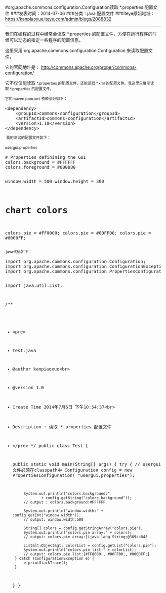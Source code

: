#org.apache.commons.configuration.Configuration读取 *.properties 配置文件
###发表时间：2014-07-06
###分类：java,配置文件
###iteye原始地址：<a href="https://kanpiaoxue.iteye.com/admin/blogs/2088832" target="_blank">https://kanpiaoxue.iteye.com/admin/blogs/2088832</a>

---

<div class="iteye-blog-content-contain" style="font-size: 14px;"> 
 <p>我们在编程的过程中经常会读取&nbsp;*.properties 的配置文件，方便在运行程序的时候可以动态的指定一些程序的配置信息。</p> 
 <p>这里采用&nbsp;org.apache.commons.configuration.Configuration 来读取配置文件。</p> 
 <p>它的官网地址是：&nbsp;<a href="http://commons.apache.org/proper/commons-configuration/">http://commons.apache.org/proper/commons-configuration/</a></p> 
 <p>它不仅仅能读取&nbsp;<span style="font-size: 12px; line-height: 1.5;">*.properties 的配置文件，还能读取&nbsp;</span><span style="font-size: 12px; line-height: 1.5;">*.xml 的配置文件。我这里只展示读取&nbsp;</span><span style="font-size: 12px; line-height: 1.5;">*.properties 的配置文件。</span></p> 
 <p><span style="font-size: 12px; line-height: 1.5;">它的maven pom.xml 依赖部分如下：<br></span></p> 
 <pre name="code" class="java">&lt;dependency&gt;
	&lt;groupId&gt;commons-configuration&lt;/groupId&gt;
	&lt;artifactId&gt;commons-configuration&lt;/artifactId&gt;
	&lt;version&gt;1.10&lt;/version&gt;
&lt;/dependency&gt;</pre> 
 <p><span style="font-size: 12px; line-height: 1.5;">&nbsp;我的测试的配置文件如下：<br></span></p> 
 <p><span style="font-size: 12px; line-height: 18px;">usergui.properties</span></p> 
 <pre name="code" class="java"># Properties definining the GUI
colors.background = #FFFFFF
colors.foreground = #000080

window.width = 500
window.height = 300

# chart colors
colors.pie = #FF0000;
colors.pie = #00FF00;
colors.pie = #0000FF;</pre> 
 <p><span style="font-size: 12px; line-height: 18px;">&nbsp;java代码如下：</span></p> 
 <pre name="code" class="java">import org.apache.commons.configuration.Configuration;
import org.apache.commons.configuration.ConfigurationException;
import org.apache.commons.configuration.PropertiesConfiguration;

import java.util.List;

/**
 * &lt;pre&gt;
 * Test.java
 * @author kanpiaoxue&lt;br&gt;
 * @version 1.0
 * Create Time 2014年7月6日 下午10:54:37&lt;br&gt;
 * Description : 读取 *.properties 配置文件
 * &lt;/pre&gt;
 */
public class Test {

    public static void main(String[] args) {
        try {
            // usergui.properties 文件必须在classpath中
            Configuration config = new PropertiesConfiguration(
                    "usergui.properties");

            System.out.println("colors.background:"
                    + config.getString("colors.background"));
            // output : colors.background:#FFFFFF

            System.out.println("window.width:" + config.getInt("window.width"));
            // output: window.width:500

            String[] colors = config.getStringArray("colors.pie");
            System.out.println("colors.pie array:" + colors);
            // output: colors.pie array:[Ljava.lang.String;@369ca84f

            List&lt;Object&gt; colorList = config.getList("colors.pie");
            System.out.println("colors.pie list:" + colorList);
            // output: colors.pie list:[#FF0000;, #00FF00;, #0000FF;]
        } catch (ConfigurationException e) {
            e.printStackTrace();
        }

    }
}</pre> 
 <p><span style="font-size: 12px; line-height: 18px;">&nbsp;</span></p> 
</div>
